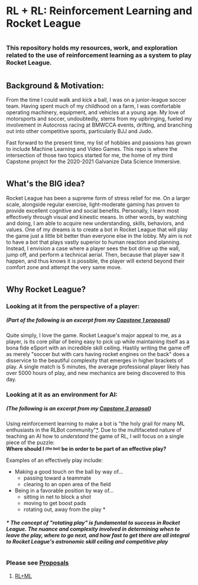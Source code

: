 # RL + RL: Reinforcement Learning and Rocket League
#
### This repository holds my resources, work, and exploration related to the use of reinforcement learning as a system to play Rocket League.
#
## Background & Motivation:  
From the time I could walk and kick a ball, I was on a junior-league soccer team. Having spent much of my childhood on a farm, I was comfortable operating machinery, equipment, and vehicles at a young age. My love of motorsports and soccer, undoubtedly, stems from my upbringing, fueled my involvement in Autocross racing at BMWCCA events, drifting, and branching out into other competitive sports, particularly BJJ and Judo.

Fast forward to the present time, my list of hobbies and passions has grown to include Machine Learning and Video Games. This repo is where the intersection of those two topics started for me, the home of my third Capstone project for the 2020-2021 Galvanize Data Science Immersive.
#
## What's the BIG idea?
Rocket League has been a supreme form of stress relief for me. On a larger scale, alongside regular exercise, light-moderate gaming has proven to provide excellent cognitive and social benefits. Personally, I learn most effectively through visual and kinestic means. In other words, by watching and doing, I am able to acquire new understanding, skills, behaviors, and values. One of my dreams is to create a bot in Rocket League that will play the game just a little bit better than everyone else in the lobby. My aim is not to have a bot that plays vastly superior to human reaction and planning. Instead, I envision a case where a player sees the bot drive up the wall, jump off, and perform a technical aerial. Then, because that player saw it happen, and thus knows it is possible, the player will extend beyond their comfort zone and attempt the very same move.
#
## Why Rocket League?
### Looking at it from the perspective of a player:
##### _(Part of the following is an excerpt from my [Capstone 1 proposal](https://github.com/bdotbull/rl-stats-eda/blob/main/proposal/proposal.md))_  
Quite simply, I love the game. Rocket League's major appeal to me, as a player, is its core pillar of being easy to pick up while maintaining itself as a bona fide eSport with an incredible skill ceiling. Hastily writing the game off as merely "soccer but with cars having rocket engines on the back" does a disservice to the beautiful complexity that emerges in higher brackets of play. A single match is 5 minutes, the average professional player likely has over 5000 hours of play, and new mechanics are being discovered to this day.  
### Looking at it as an environment for AI:  
##### _(The following is an excerpt from my [Capstone 3 propsal](https://github.com/bdotbull/rl_cap3/blob/main/proposals/P1_RL%2BML.md))_  
Using reinforcement learning to make a bot is "the holy grail for many ML enthusiasts in the RLBot community"[*](https://github.com/RLBot/RLBot/wiki/Machine-Learning-FAQ). Due to the multifaceted nature of teaching an AI how to _understand_ the game of RL, I will focus on a single piece of the puzzle:  
**Where should I <sub><sup>_(the bot)_</sub></sup> be in order to be part of an effective play?**

Examples of an effectively play include:
- Making a good touch on the ball by way of...
    - passing toward a teammate
    - clearing to an open area of the field
- Being in a favorable position by way of...
    - sitting in net to block a shot
    - moving to get boost pads
    - rotating out, away from the play *

##### * The concept of "rotating play" is fundamental to success in Rocket League.  The nuance and complexity involved in determining when to leave the play, where to go next, and how fast to get there are all integral to Rocket League's astronomic skill ceiling and competitive play
#


#
### Please see [Proposals](https://github.com/bdotbull/rl_cap3/tree/main/proposals)
1. [RL+ML](https://github.com/bdotbull/rl_cap3/blob/main/proposals/P1_RL%2BML.md)